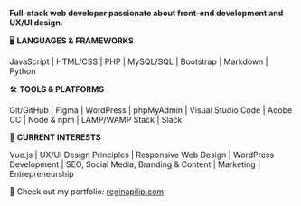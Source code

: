 **Full-stack web developer passionate about front-end development and UX/UI design.**



🖥 **LANGUAGES & FRAMEWORKS**

JavaScript | HTML/CSS | PHP | MySQL/SQL | Bootstrap | Markdown | Python




🛠 **TOOLS & PLATFORMS**

Git/GitHub | Figma | WordPress | phpMyAdmin | Visual Studio Code | Adobe CC | Node & npm | LAMP/WAMP Stack | Slack




📕 **CURRENT INTERESTS**

Vue.js | UX/UI Design Principles | Responsive Web Design | WordPress Development | SEO, Social Media, Branding & Content | Marketing | Entrepreneurship



🔗 Check out my portfolio: [reginapilip.com](http://reginapilip.com/) 
